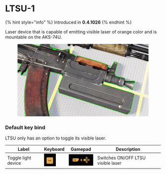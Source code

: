 # LTSU-1

{% hint style="info" %}
Introduced in **0.4.1026**
{% endhint %}

Laser device that is capable of emitting visible laser of orange color and is mountable on the AKS-74U.

<figure><img src="../../../../../../.gitbook/assets/ltsu.png" alt=""><figcaption></figcaption></figure>

### Default key bind

LTSU only has an option to toggle its visible laser.

| Label               | Keyboard                                               | Gamepad                                                 | Description                        |
| ------------------- | ------------------------------------------------------ | ------------------------------------------------------- | ---------------------------------- |
| Toggle light device | ![](<../../../../../../.gitbook/assets/image (3).png>) | ![](<../../../../../../.gitbook/assets/image (21).png>) | Switches ON/OFF LTSU visible laser |
